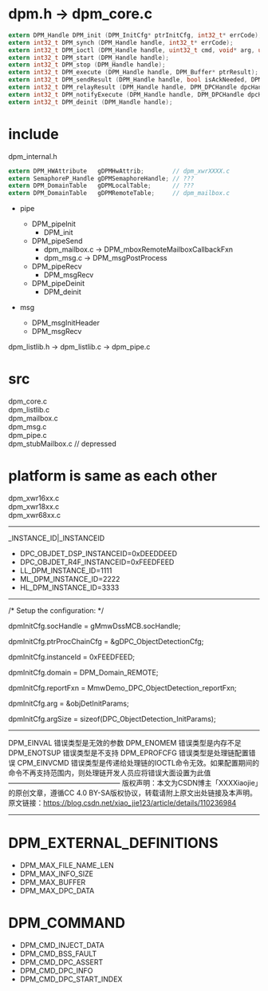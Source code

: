 # dpm.h -> dpm_core.c
```c
extern DPM_Handle DPM_init (DPM_InitCfg* ptrInitCfg, int32_t* errCode);
extern int32_t DPM_synch (DPM_Handle handle, int32_t* errCode);
extern int32_t DPM_ioctl (DPM_Handle handle, uint32_t cmd, void* arg, uint32_t argLen);
extern int32_t DPM_start (DPM_Handle handle);
extern int32_t DPM_stop (DPM_Handle handle);
extern int32_t DPM_execute (DPM_Handle handle, DPM_Buffer* ptrResult);
extern int32_t DPM_sendResult (DPM_Handle handle, bool isAckNeeded, DPM_Buffer* ptrResult);
extern int32_t DPM_relayResult (DPM_Handle handle, DPM_DPCHandle dpcHandle, DPM_Buffer* ptrResult);
extern int32_t DPM_notifyExecute (DPM_Handle handle, DPM_DPCHandle dpcHandle, bool isrContext);
extern int32_t DPM_deinit (DPM_Handle handle);
```

# include
dpm_internal.h

```c
extern DPM_HWAttribute   gDPMHwAttrib;        // dpm_xwrXXXX.c
extern SemaphoreP_Handle gDPMSemaphoreHandle; // ???
extern DPM_DomainTable   gDPMLocalTable;      // ???
extern DPM_DomainTable   gDPMRemoteTable;     // dpm_mailbox.c
```

- pipe
  - DPM_pipeInit 
    - DPM_init
  - DPM_pipeSend
    - dpm_mailbox.c -> DPM_mboxRemoteMailboxCallbackFxn
    - dpm_msg.c -> DPM_msgPostProcess
  - DPM_pipeRecv
    - DPM_msgRecv
  - DPM_pipeDeinit 
    - DPM_deinit
  
- msg 

  - DPM_msgInitHeader
  - DPM_msgRecv


dpm_listlib.h -> dpm_listlib.c -> dpm_pipe.c  

# src
dpm_core.c  
dpm_listlib.c  
dpm_mailbox.c  
dpm_msg.c  
dpm_pipe.c  
dpm_stubMailbox.c // depressed

# platform is same as each other

dpm_xwr16xx.c  
dpm_xwr18xx.c  
dpm_xwr68xx.c



---

_INSTANCE_ID|_INSTANCEID

- DPC_OBJDET_DSP_INSTANCEID=0xDEEDDEED
- DPC_OBJDET_R4F_INSTANCEID=0xFEEDFEED
- LL_DPM_INSTANCE_ID=1111
- ML_DPM_INSTANCE_ID=2222
- HL_DPM_INSTANCE_ID=3333



---

  /* Setup the configuration: */

  dpmInitCfg.socHandle    = gMmwDssMCB.socHandle;

  dpmInitCfg.ptrProcChainCfg = &gDPC_ObjectDetectionCfg;

  dpmInitCfg.instanceId    = 0xFEEDFEED;

  dpmInitCfg.domain      = DPM_Domain_REMOTE;

  dpmInitCfg.reportFxn    = MmwDemo_DPC_ObjectDetection_reportFxn;

  dpmInitCfg.arg       = &objDetInitParams;

  dpmInitCfg.argSize     = sizeof(DPC_ObjectDetection_InitParams);



---

DPM_EINVAL 错误类型是无效的参数
DPM_ENOMEM 错误类型是内存不足
DPM_ENOTSUP 错误类型是不支持
DPM_EPROFCFG 错误类型是处理链配置错误
CPM_EINVCMD 错误类型是传递给处理链的IOCTL命令无效。如果配置期间的命令不再支持范围内，则处理链开发人员应将错误大面设置为此值
————————————————
版权声明：本文为CSDN博主「XXXXiaojie」的原创文章，遵循CC 4.0 BY-SA版权协议，转载请附上原文出处链接及本声明。
原文链接：https://blog.csdn.net/xiao_jie123/article/details/110236984



---

# DPM_EXTERNAL_DEFINITIONS

- DPM_MAX_FILE_NAME_LEN
- DPM_MAX_INFO_SIZE
- DPM_MAX_BUFFER
- DPM_MAX_DPC_DATA

# DPM_COMMAND

- DPM_CMD_INJECT_DATA
- DPM_CMD_BSS_FAULT
- DPM_CMD_DPC_ASSERT
- DPM_CMD_DPC_INFO
- DPM_CMD_DPC_START_INDEX

